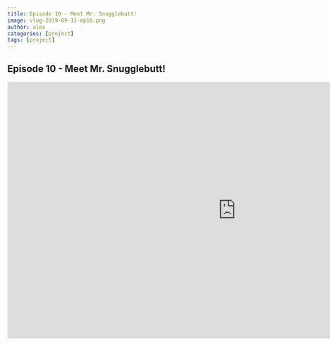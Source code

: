 ```yaml
---
title: Episode 10 - Meet Mr. Snugglebutt!
image: vlog-2019-09-11-ep10.png
author: alex
categories: [project]
tags: [project]
---
```


## Episode 10 - Meet Mr. Snugglebutt!

<iframe width="1036" height="583" src="https://www.youtube.com/embed/aLt4T-ZsoKE" frameborder="0" allow="accelerometer; autoplay; encrypted-media; gyroscope; picture-in-picture" allowfullscreen data-uk-responsive></iframe>
